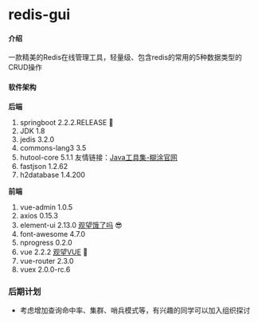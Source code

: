 # redis-gui

#### 介绍
一款精美的Redis在线管理工具，轻量级、包含redis的常用的5种数据类型的CRUD操作

#### 软件架构
 **后端** 
1. springboot 2.2.2.RELEASE  :leaves: 
2. JDK 1.8
3. jedis 3.2.0
4. commons-lang3 3.5
5. hutool-core 5.1.1  友情链接：[Java工具集-糊涂官网](https://www.hutool.cn/)
6. fastjson 1.2.62
7. h2database 1.4.200

 **前端** 
1. vue-admin 1.0.5
2. axios 0.15.3
3. element-ui 2.13.0 [观望饿了吗](https://element.eleme.cn/) :sunglasses: 
4. font-awesome 4.7.0
5. nprogress 0.2.0
6. vue 2.2.2 [观望VUE](https://cn.vuejs.org/v2/api/) :leaves: 
7. vue-router 2.3.0
8. vuex 2.0.0-rc.6

### 后期计划
- 考虑增加查询命中率、集群、哨兵模式等，有兴趣的同学可以加入组织探讨
